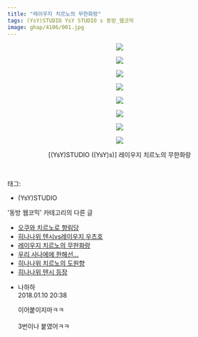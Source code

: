 ```yaml
---
title: "레이우지 치르노의 무한화랑"
tags: (YsY)STUDIO YsY STUDIO s 동방_웹코믹
image: ghap/4106/001.jpg
---
```

<div class="article">
<p style="text-align: center; clear: none; float: none;"><img src="{{ site.nasurl }}/ghap/4106/001.jpg"/></p>
<p style="text-align: center; clear: none; float: none;"><img src="{{ site.nasurl }}/ghap/4106/002.jpg"/></p>
<p style="text-align: center; clear: none; float: none;"><img src="{{ site.nasurl }}/ghap/4106/003.jpg"/></p>
<p style="text-align: center; clear: none; float: none;"><img src="{{ site.nasurl }}/ghap/4106/004.jpg"/></p>
<p style="text-align: center; clear: none; float: none;"><img src="{{ site.nasurl }}/ghap/4106/005.jpg"/></p>
<p style="text-align: center; clear: none; float: none;"><img src="{{ site.nasurl }}/ghap/4106/006.jpg"/></p>
<p style="text-align: center; clear: none; float: none;"><img src="{{ site.nasurl }}/ghap/4106/007.jpg"/></p>
<p style="text-align: center; clear: none; float: none;"><img src="{{ site.nasurl }}/ghap/4106/008.jpg"/></p>
<p style="text-align: center; clear: none; float: none;">[(YsY)STUDIO ((YsY)s)] 레이우지 치르노의 무한화랑</p>
<p><br/></p>
</div><div class="tagTrail">
<p>태그: </p>
<ul>
<li>(YsY)STUDIO</li>
</ul>
</div><div class="another">
<p>'동방 웹코믹' 카테고리의 다른 글</p>
<ul>
<li><a href="/2018-01-10-ghap_4108">오쿠와 치르노로 향림당</a></li>
<li><a href="/2018-01-10-ghap_4107">히나나위 텐시vs레이우지 우츠호</a></li>
<li><a href="/2018-01-10-ghap_4106">레이우지 치르노의 무한화랑</a></li>
<li><a href="/2018-01-10-ghap_4105">우리 사나에에 한해선…</a></li>
<li><a href="/2018-01-10-ghap_4104">히나나위 치르노의 도원향</a></li>
<li><a href="/2018-01-10-ghap_4103">히나나위 텐시 등장</a></li>
</ul>
</div><div class="cb_module cb_fluid">
<div class="cb_wrt cb_profile">
<div class="comment">
<ul>
<li class="cb_thumb_off" id="comment15171270">
<div class="cb_comment_area">
<div class="cb_info_area">
<div class="cb_section">
<span class="cb_nick_name">나하하</span>
</div>
<div class="cb_section">
<span class="cb_date">2018.01.10 20:38 </span>
</div>
</div>
<div class="cb_dsc_comment">
<p class="cb_dsc">
											이어붙이지마ㅋㅋ<br/>
<br/>
3번이나 붙였어ㅋㅋ
										</p>
</div>
</div></li>
</ul>
</div>
</div><!-- commentList close -->
</div>